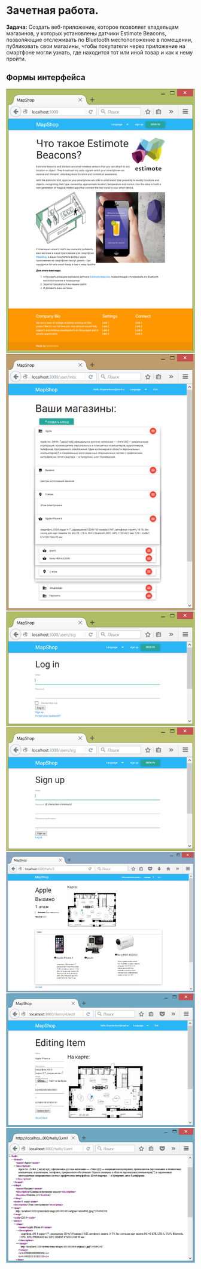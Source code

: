 # Зачетная работа.
**Задача:** Создать веб-приложение, которое позволяет владельцам магазинов, у которых установлены датчики Estimote Beacons, 
позволяющие отслеживать по Bluetooth местоположение в помещении, публиковать свои магазины, 
чтобы покупатели через приложение на смартфоне могли узнать, где находится тот или иной товар и как к нему пройти.

## Формы интерфейса
![Формы интерфейса](/docs/1.png)
![Формы интерфейса](/docs/2.png)
![Формы интерфейса](/docs/3.png)
![Формы интерфейса](/docs/4.png)
![Формы интерфейса](/docs/5.png)
![Формы интерфейса](/docs/6.png)
![Формы интерфейса](/docs/7.png)

